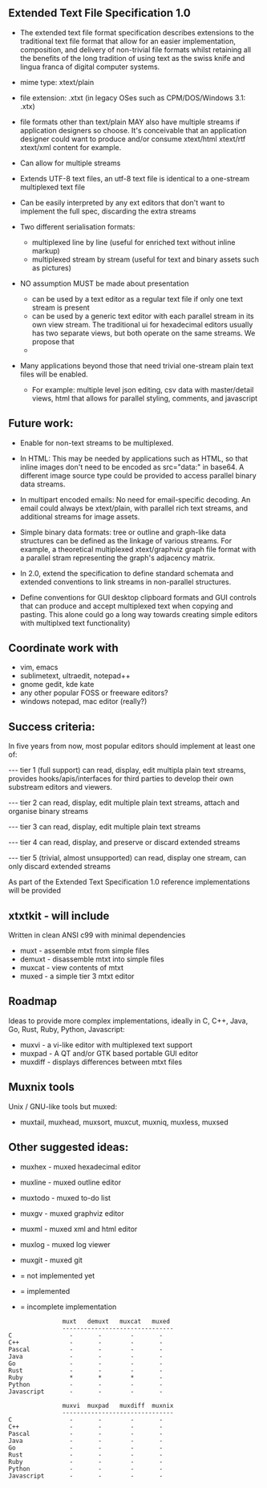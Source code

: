 
Extended Text File Specification 1.0
------------------------------------

- The extended text file format specification describes extensions to the
  traditional text file format that allow for an easier implementation,
  composition, and delivery of non-trivial file formats whilst retaining all
  the benefits of the long tradition of using text as the swiss knife
  and lingua franca of digital computer systems.

- mime type:  xtext/plain
- file extension: .xtxt  (in legacy OSes such as CPM/DOS/Windows 3.1: .xtx)
- file formats other than text/plain MAY also have multiple streams if 
  application designers so choose. It's conceivable that an application
  designer could want to produce and/or consume xtext/html xtext/rtf xtext/xml
  content for example. 

- Can allow for multiple streams
- Extends UTF-8 text files, an utf-8 text file is identical to a one-stream multiplexed text file
- Can be easily interpreted by any ext editors that don't want to implement the full spec, 
  discarding the extra streams
- Two different serialisation formats:  
    - multiplexed line by line (useful for enriched text without inline markup)
    - multiplexed stream by stream (useful for text and binary assets such as pictures)
- NO assumption MUST be made about presentation
    - can be used by a text editor as a regular text file if only one text stream is present
    - can be used by a generic text editor with each parallel stream in
      its own view stream. The traditional ui for hexadecimal editors usually has two 
      separate views, but both operate on the same streams. We propose that 
    - 
- Many applications beyond those that need trivial one-stream plain text files will be enabled.
    - For example:  multiple level json editing, csv data with master/detail views, 
      html that allows for parallel styling, comments, and javascript

Future work: 
------------
  - Enable for non-text streams to be multiplexed. 
  - In HTML: This may be needed by applications such as HTML, so that inline images 
  don't need to be encoded as src="data:" in base64. A different image source type 
  could be provided to access parallel binary data streams.
  - In multipart encoded emails: No need for email-specific decoding. An email could
  always be xtext/plain, with parallel rich text streams, and additional streams
  for image assets.
  - Simple binary data formats: tree or outline and graph-like data structures can
  be defined as the linkage of various streams. For example, a theoretical multiplexed 
  xtext/graphviz graph file format with a parallel stram representing the graph's
  adjacency matrix.
  - In 2.0, extend the specification to define standard schemata and 
  extended conventions to link streams in non-parallel structures.

  - Define conventions for GUI desktop clipboard formats and GUI controls that
  can produce and accept multiplexed text when copying and pasting.
  This alone could go a long way towards creating simple editors with multiplxed
  text functionality)

Coordinate work with
--------------------
- vim, emacs
- sublimetext, ultraedit, notepad++
- gnome gedit, kde kate
- any other popular FOSS or freeware editors?
- windows notepad, mac editor (really?)

Success criteria:
-----------------
In five years from now, most popular editors should implement at least one of:

--- tier 1 (full support)
    can read, display, edit multipla plain text streams,
    provides hooks/apis/interfaces for third parties to 
    develop their own substream editors and viewers.

--- tier 2 
    can read, display, edit multiple plain text streams,
    attach and organise binary streams

--- tier 3 
    can read, display, edit multiple plain text streams

--- tier 4 
    can read, display, and preserve or discard extended streams

--- tier 5 (trivial, almost unsupported)
    can read, display one stream, can only discard extended streams

As part of the Extended Text Specification 1.0 reference implementations
will be provided

xtxtkit - will include
----------------------
Written in clean ANSI c99 with minimal dependencies

- muxt      - assemble mtxt from simple files
- demuxt    - disassemble mtxt into simple files   
- muxcat    - view contents of mtxt 
- muxed     - a simple tier 3 mtxt editor

Roadmap
-------
Ideas to provide more complex implementations, 
ideally in C, C++, Java, Go, Rust, Ruby, Python, Javascript:

- muxvi     - a vi-like editor with multiplexed text support
- muxpad    - A QT and/or GTK based portable GUI editor
- muxdiff   - displays differences between mtxt files 

Muxnix tools
------------
Unix / GNU-like tools but muxed:
- muxtail, muxhead, muxsort, muxcut, muxniq, muxless, muxsed

Other suggested ideas:
----------------------
- muxhex    - muxed hexadecimal editor
- muxline   - muxed outline editor
- muxtodo   - muxed to-do list
- muxgv     - muxed graphviz editor 
- muxml     - muxed xml and html editor
- muxlog    - muxed log viewer
- muxgit    - muxed git


- = not implemented yet
* = implemented
+ = incomplete implementation
```
               muxt   demuxt   muxcat   muxed
               -------------------------------
C                -       -        -       -
C++              -       -        -       -
Pascal           -       -        -       -
Java             -       -        -       -
Go               -       -        -       -
Rust             -       -        -       -
Ruby             *       *        *       -
Python           -       -        -       -
Javascript       -       -        -       -
```

```
               muxvi  muxpad   muxdiff  muxnix
               -------------------------------
C                -       -        -       -
C++              -       -        -       -
Pascal           -       -        -       -
Java             -       -        -       -
Go               -       -        -       -
Rust             -       -        -       -
Ruby             -       -        -       -
Python           -       -        -       -
Javascript       -       -        -       -
```

